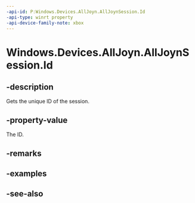 ```yaml
---
-api-id: P:Windows.Devices.AllJoyn.AllJoynSession.Id
-api-type: winrt property
-api-device-family-note: xbox
---
```


<!-- Property syntax
public int Id { get; }
-->

# Windows.Devices.AllJoyn.AllJoynSession.Id

## -description
Gets the unique ID of the session.

## -property-value
The ID.

## -remarks

## -examples

## -see-also
